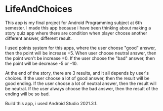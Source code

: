 # LifeAndChoices
This app is my final project for Android Programming subject at 6th semester. I made this app because i have been thinking about making a
story quiz app where there are condition when player choose another different answer, different result.

I used points system for this apps, where the user choose "good" answer, then the point will be increase +5. When user choose neutral answer,
then the point won't be increase =0. If the user choose the "bad" answer, then the point will be decrease -5 or -10.

At the end of the story, there are 3 results, and it all depends by user's choices. If the user choose a lot of good answer, then the result
will be good ending. If the user choose a lot of neutral answer, then the result will be neutral. If the user always choose the bad answer, then the
result of the ending will be so bad.

Build this app, i used Android Studio 2021.3.1.
